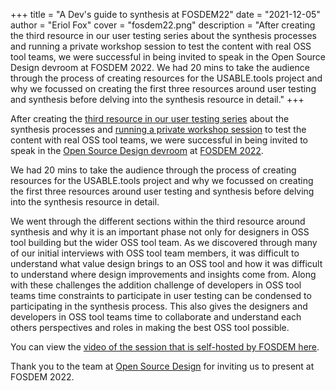 +++
title = "A Dev's guide to synthesis at FOSDEM22"
date = "2021-12-05"
author = "Eriol Fox"
cover = "fosdem22.png"
description = "After creating the third resource in our user testing series about the synthesis processes and running a private workshop session to test the content with real OSS tool teams, we were successful in being invited to speak in the Open Source Design devroom at FOSDEM 2022. We had 20 mins to take the audience through the process of creating resources for the USABLE.tools project and why we focussed on creating the first three resources around user testing and synthesis before delving into the synthesis resource in detail."
+++

After creating the [third resource in our user testing series](https://eriolhugotest.github.io/devs-guide-to/synthesis-for-open-source/) about the synthesis processes and [running a private workshop session](https://eriolhugotest.github.io/devs-guide-to/posts/synthesis-for-open-source-workshop/) to test the content with real OSS tool teams, we were successful in being invited to speak in the [Open Source Design devroom](https://fosdem.org/2022/schedule/track/open_source_design/) at [FOSDEM 2022](https://fosdem.org/2022/). 

We had 20 mins to take the audience through the process of creating resources for the USABLE.tools project and why we focussed on creating the first three resources around user testing and synthesis before delving into the synthesis resource in detail. 

We went through the different sections within the third resource around synthesis and why it is an important phase not only for designers in OSS tool building but the wider OSS tool team. As we discovered through many of our initial interviews with OSS tool team members, it was difficult to understand what value design brings to an OSS tool and how it was difficult to understand where design improvements and insights come from. Along with these challenges the addition challenge of developers in OSS tool teams time constraints to participate in user testing can be condensed to participating in the synthesis process. This also gives the designers and developers in OSS tool teams time to collaborate and understand each others perspectives and roles in making the best OSS tool possible.

You can view the [video of the session that is self-hosted by FOSDEM here](https://fosdem.org/2022/schedule/event/osd_synthesising_user_testing_insights_with_oss_tool_teams/).

Thank you to the team at [Open Source Design](https://opensourcedesign.net/) for inviting us to present at FOSDEM 2022. 
